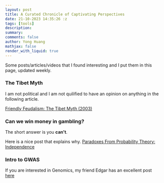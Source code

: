 ```yaml
---
layout: post
title: A Curated Chronicle of Captivating Perspectives
date: 21-10-2023 14:35:26 :z
tags: [tools]
description:
summary:
comments: false
author: Yong Huang
mathjax: false
render_with_liquid: true
---
```



Some posts/articles/videos that I found interesting and I put them in this page, updated weekly.

### The Tibet Myth

I am not political and I am not quilified to have an opinion on anything in the following article.

[Friendly Feudalism: The Tibet Myth (2003)](https://redsails.org/friendly-feudalism/)


### Can we win money in gambling? 

The short answer is you **can't**. 

Here is a nice post that explains why. [Paradoxes From Probability Theory: Independence](https://sites.pitt.edu/~jdnorton/teaching/paradox/chapters/probability_from_independence/probability_from_independence.html)

### Intro to GWAS

If you are interested in Genomics, my friend Edgar has an excellent post [here](https://emarro.github.io/posts/ml-in-bio/)











